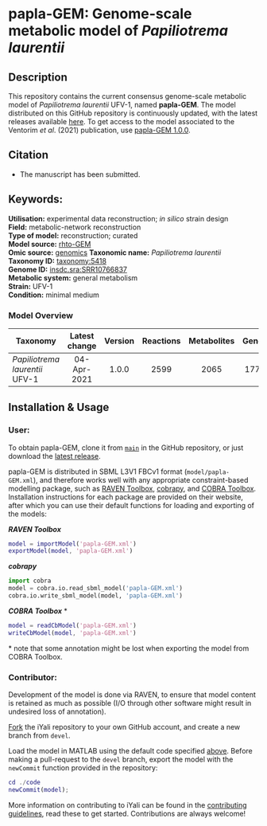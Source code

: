 # papla-GEM: Genome-scale metabolic model of _Papiliotrema laurentii_

## Description

This repository contains the current consensus genome-scale metabolic model of _Papiliotrema laurentii_ UFV-1, named **papla-GEM**. The model distributed on this GitHub repository is continuously updated, with the latest releases available [here](https://github.com/SysBioChalmers/papla-GEM/releases). To get access to the model associated to the Ventorim _et al_. (2021) publication, use [papla-GEM 1.0.0](https://github.com/SysBioChalmers/papla-GEM/releases/tag/1.0.0).

## Citation

* The manuscript has been submitted.

## Keywords:

**Utilisation:** experimental data reconstruction; _in silico_ strain design  
**Field:** metabolic-network reconstruction  
**Type of model:** reconstruction; curated  
**Model source:** [rhto-GEM](https://github.com/SysBioChalmers/rhto-GEM)  
**Omic source:** [genomics](https://doi.org/10.1016/j.fgb.2020.103456  )
**Taxonomic name:** _Papiliotrema laurentii_  
**Taxonomy ID:** [taxonomy:5418](https://identifiers.org/taxonomy:5418)  
**Genome ID:** [insdc.sra:SRR10766837](https://identifiers.org/insdc.sra:SRR10766837)  
**Metabolic system:** general metabolism  
**Strain:** UFV-1  
**Condition:** minimal medium

### Model Overview

| Taxonomy | Latest change | Version | Reactions | Metabolites | Genes |
| ------------- |:-------------:|:-------------:|:-------------:|:-------------:|:-----:|
| _Papiliotrema laurentii_ UFV-1 | 04-Apr-2021 | 1.0.0 | 2599 | 2065 | 1775 |


## Installation & Usage

### **User:**

To obtain papla-GEM, clone it from [`main`](https://github.com/sysbiochalmers/papla-GEM) in the GitHub repository, or just download the [latest release](https://github.com/sysbiochalmers/papla-GEM/releases).

papla-GEM is distributed in SBML L3V1 FBCv1 format (`model/papla-GEM.xml`), and therefore works well with any appropriate constraint-based modelling package, such as [RAVEN Toolbox](https://github.com/sysbiochalmers/raven/), [cobrapy](https://github.com/opencobra/cobrapy), and [COBRA Toolbox](https://github.com/opencobra/cobratoolbox). Installation instructions for each package are provided on their website, after which you can use their default functions for loading and exporting of the models:

***RAVEN Toolbox***
```matlab
model = importModel('papla-GEM.xml')
exportModel(model, 'papla-GEM.xml')
```

***cobrapy***
```python
import cobra
model = cobra.io.read_sbml_model('papla-GEM.xml')
cobra.io.write_sbml_model(model, 'papla-GEM.xml')
```

***COBRA Toolbox*** \*
```matlab
model = readCbModel('papla-GEM.xml')
writeCbModel(model, 'papla-GEM.xml')
```
\* note that some annotation might be lost when exporting the model from COBRA Toolbox.

### **Contributor:**

Development of the model is done via RAVEN, to ensure that model content is retained as much as possible (I/O through other software might result in undesired loss of annotation).

[Fork](https://github.com/sysbiochalmers/papla-GEM/fork) the iYali repository to your own GitHub account, and create a new branch from `devel`.

Load the model in MATLAB using the default code specified [above](#user). Before making a pull-request to the `devel` branch, export the model with the `newCommit` function provided in the repository:
```matlab
cd ./code
newCommit(model);
```

More information on contributing to iYali can be found in the [contributing guidelines](.github/CONTRIBUTING.md), read these to get started. Contributions are always welcome!
